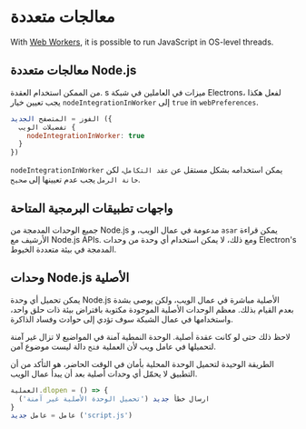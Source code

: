# معالجات متعددة

With [Web Workers](https://developer.mozilla.org/en/docs/Web/API/Web_Workers_API/Using_web_workers), it is possible to run JavaScript in OS-level threads.

## معالجات متعددة Node.js

من الممكن استخدام العقدة. s ميزات في العاملين في شبكة Electrons، لفعل هكذا يجب تعيين خيار `nodeIntegrationInWorker` إلى `true` in `webPreferences`.

```javascript
الفوز = المتصفح الجديد ({
  تفضيلات الويب {
    nodeIntegrationInWorker: true
  }
})
```

`nodeIntegrationInWorker` يمكن استخدامه بشكل مستقل عن `عقد التكامل`، لكن `خانة الرمل` يجب عدم تعيينها إلى `صحيح`.

## واجهات تطبيقات البرمجية المتاحة

جميع الوحدات المدمجة من Node.js مدعومة في عمال الويب، و `asar` يمكن قراءة الأرشيف مع Node.js APIs. ومع ذلك، لا يمكن استخدام أي وحدة من وحدات Electron's المدمجة في بيئة متعددة الخيوط.

## وحدات Node.js الأصلية

يمكن تحميل أي وحدة Node.js الأصلية مباشرة في عمال الويب، ولكن يوصى بشدة بعدم القيام بذلك. معظم الوحدات الأصلية الموجودة مكتوبة بافتراض بيئة ذات حلق واحد، واستخدامها في عمال الشبكة سوف تؤدي إلى حوادث وفساد الذاكرة.

لاحظ ذلك حتى لو كانت عقدة أصلية. الوحدة النمطية آمنة في المواضيع لا تزال غير آمنة لتحميلها في عامل ويب لأن العملية `فتح` دالة ليست موضوع آمن.

الطريقة الوحيدة لتحميل الوحدة المحلية بأمان في الوقت الحاضر، هو التأكد من أن التطبيق لا يحمّل أي وحدات أصلية بعد أن يبدأ عمال الويب.

```javascript
العملية.dlopen = () => {
  ارسال خطأ جديد ('تحميل الوحدة الأصلية غير آمنة')
}
عامل = عامل جديد ('script.js')
```
